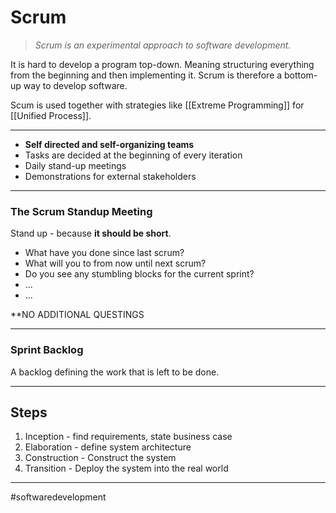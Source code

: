 # Scrum
> *Scrum is an experimental approach to software development.*

It is hard to develop a program top-down. Meaning structuring everything from the beginning and then implementing it. Scrum is therefore a bottom-up way to develop software.

Scum is used together with strategies like [[Extreme Programming]] for [[Unified Process]].


---

- **Self directed and self-organizing teams**
- Tasks are decided at the beginning of every iteration
- Daily stand-up meetings
- Demonstrations for external stakeholders

---

### The Scrum Standup Meeting
Stand up - because **it should be short**.

- What have you done since last scrum?
- What will you to from now until next scrum?
- Do you see any stumbling blocks for the current sprint?
- ...
- ...

**NO ADDITIONAL QUESTINGS

---

### Sprint Backlog
A backlog defining the work that is left to be done.

---

## Steps
1. Inception - find requirements, state business case
2. Elaboration - define system architecture
3. Construction - Construct the system
4. Transition - Deploy the system into the real world

---
#softwaredevelopment